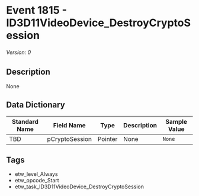 # Event 1815 - ID3D11VideoDevice_DestroyCryptoSession
###### Version: 0

## Description
None

## Data Dictionary
|Standard Name|Field Name|Type|Description|Sample Value|
|---|---|---|---|---|
|TBD|pCryptoSession|Pointer|None|`None`|

## Tags
* etw_level_Always
* etw_opcode_Start
* etw_task_ID3D11VideoDevice_DestroyCryptoSession